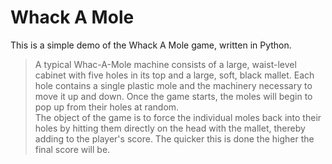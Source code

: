 # Whack A Mole

This is a simple demo of the Whack A Mole game, written in Python.

> A typical Whac-A-Mole machine consists of a large, waist-level cabinet with five holes in its top and a large, soft, black mallet. Each hole contains a single plastic mole and the machinery necessary to move it up and down. Once the game starts, the moles will begin to pop up from their holes at random.  
> The object of the game is to force the individual moles back into their holes by hitting them directly on the head with the mallet, thereby adding to the player's score. The quicker this is done the higher the final score will be.
